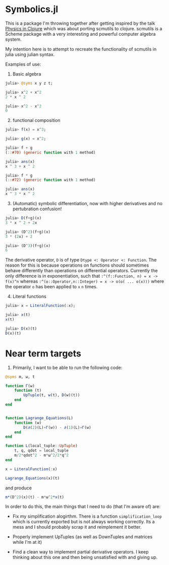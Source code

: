 # Symbolics.jl

This is a package I'm throwing together after getting inspired by the talk [Physics in Clojure](https://www.youtube.com/watch?v=7PoajCqNKpg) which was about porting scmutils to clojure. scmutils is a Scheme package with a very interesting and powerful computer algebra system.

My intention here is to attempt to recreate the functionality of scmutils in julia using julian syntax.

Examples of use:

1) Basic algebra
```julia
julia> @syms x y z t;

julia> x^2 + x^2
2 * x ^ 2

julia> x^2 - x^2
0
```

2) functional composition
```julia
julia> f(x) = x^3;

julia> g(x) = x^2;

julia> f + g
(::#70) (generic function with 1 method)

julia> ans(x)
x ^ 3 + x ^ 2

julia> f * g
(::#72) (generic function with 1 method)

julia> ans(x)
x ^ 3 * x ^ 2
```

3) (Automatic) symbolic differentiation, now with higher derivatives and no pertubration confusion!
```julia
julia> D(f+g)(x)
3 * x ^ 2 + 2x

julia> (D^2)(f+g)(x)
3 * (2x) + 2

julia> (D^3)(f+g)(x)
6
```

The derivative operator, `D` is of type `Dtype <: Operator <: Function`. The reason for this is because operations on functions should sometimes behave differently than operations on differential operators. Currently the only difference is in exponentiation, such that `:^(f::Function, n) = x -> f(x)^n` whereas `:^(o::Operator,n::Integer) = x -> o(o( ... o(x)))` where the operator `o` has been applied to `x` `n` times.

4) Literal functions
```julia
julia> x = LiteralFunction(:x);

julia> x(t)
x(t)

julia> D(x)(t)
D(x)(t)
```

# Near term targets
1) Primarily, I want to be able to run the following code:
```julia
@syms m, ω, t

function Γ(w)
    function (t)
        UpTuple(t, w(t), D(w)(t))
    end
end


function Lagrange_Equations(L)
    function (w)
        D(∂(2)(L)∘Γ(w)) - ∂(1)(L)∘Γ(w)
    end
end

function L(local_tuple::UpTuple)
    t, q, qdot = local_tuple
    m/2*qdot^2 - m*ω^2/2*q^2
end

x = LiteralFunction(:x)

Lagrange_Equations(x)(t)
```
and produce
```julia
m*(D^2)(x)(t) - m*ω^2*x(t)
```

In order to do this, the main things that I need to do (that I'm aware of) are:

* Fix my simplification alogirthm. There is a function `simplification_loop` which is currently exported but is not always working correctly. Its a mess and I should probably scrap it and reimplement it better.

* Properly implement UpTuples (as well as DownTuples and matrices while I'm at it) 

* Find a clean way to implement partial derivative operators. I keep thinking about this one and then being unsatisfied with and giving up. 

